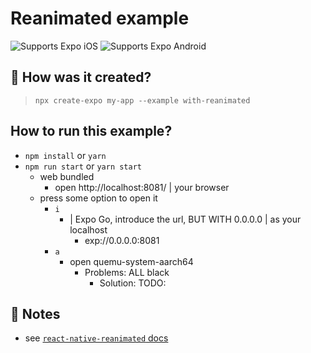 # Reanimated example

<p>
  <!-- iOS -->
  <img alt="Supports Expo iOS" longdesc="Supports Expo iOS" src="https://img.shields.io/badge/iOS-4630EB.svg?style=flat-square&logo=APPLE&labelColor=999999&logoColor=fff" />
  <!-- Android -->
  <img alt="Supports Expo Android" longdesc="Supports Expo Android" src="https://img.shields.io/badge/Android-4630EB.svg?style=flat-square&logo=ANDROID&labelColor=A4C639&logoColor=fff" />
  <!-- Web -->
</p>

## 🚀 How was it created?

> `npx create-expo my-app --example with-reanimated`

## How to run this example?

* `npm install` or `yarn`
* `npm run start` or `yarn start` 
  * web bundled
    * open http://localhost:8081/ | your browser
  * press some option to open it
    * `i`
      * | Expo Go, introduce the url, BUT WITH 0.0.0.0 | as your localhost
        * exp://0.0.0.0:8081
    * `a`
      * open quemu-system-aarch64
        * Problems: ALL black
          * Solution: TODO:

## 📝 Notes

* see [`react-native-reanimated` docs](https://docs.swmansion.com/react-native-reanimated/)
